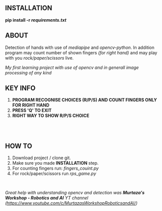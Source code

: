 ## INSTALLATION

**pip install -r *requirements.txt***
<br />

## ABOUT

Detection of hands with use of *mediapipe* and *opencv-python*. In addition program may count number of shown fingers *(for right hand)* and may play with you *rock/paper/scissors* live. 
<br />

*My first learning project with use of opencv and in generall image processing of any kind*
<br />

## KEY INFO

1. **PROGRAM RECOGNISE CHOICES (R/P/S) AND COUNT FINGERS ONLY FOR RIGHT HAND**
2. **PRESS 'Q' TO EXIT**
3. **RIGHT WAY TO SHOW R/P/S CHOICE**
<br />

<br />

## HOW TO
1. Download project / clone git. 
2. Make sure you made **INSTALLATION** step.
3. For counting fingers run: *fingers_couint.py*
4. For rock/paper/scissors run *rps_game.py*
<br />

*Great help with understanding opencv and detection was **Murtaza's Workshop - Robotics and AI** YT channel (https://www.youtube.com/c/MurtazasWorkshopRoboticsandAI/)*

